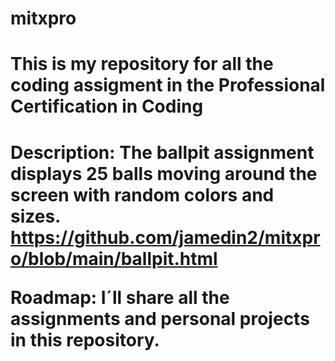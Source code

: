 # mitxpro
<h1> This is my repository for all the coding assigment in the Professional Certification in Coding <h1>

Description: The ballpit assignment displays 25 balls moving around the screen with random colors and sizes.  
https://github.com/jamedin2/mitxpro/blob/main/ballpit.html

Roadmap: I´ll share all the assignments and personal projects in this repository.
